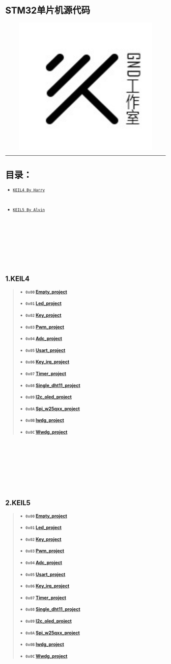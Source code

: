 # STM32单片机源代码

 <div align="center">
   <img src='../pic/GND-logo.jpg' height="400" width="420"/>
 </div>
 
---

# 目录：
 
- [`KEIL4 By Harry`](#KEIL4)

<br>

- [`KEIL5 By Alvin`](#KEIL5)

<br>
<br>
<br>
<br>
<br>
<br>
<br>
<br>
<br>

<h2 id="KEIL4">1.KEIL4</h2>

>* #### `0x00`  [Empty_project](./STM32/keil4_project/0.empty_project)
>* #### `0x01`  [Led_project](./STM32/keil4_project/1.led_project)
>* #### `0x02`  [Key_project](./STM32/keil4_project/2.key_project)
>* #### `0x03`  [Pwm_project](./STM32/keil4_project/3.pwm_project)
>* #### `0x04`  [Adc_project](./STM32/keil4_project/4.adc_project)
>* #### `0x05`  [Usart_project](./STM32/keil4_project/5.uart_project)
>* #### `0x06`  [Key_irq_project](./STM32/keil4_project/6.key_irq_project)
>* #### `0x07`  [Timer_project](./STM32/keil4_project/7.timer_project)
>* #### `0x08`  [Single_dht11_project](./STM32/keil4_project/8.single_dht11_project)
>* #### `0x09`  [I2c_oled_project](./STM32/keil4_project/9.i2c_oled_project)
>* #### `0x0A`  [Spi_w25qxx_project](./STM32/keil4_project/10.spi_w25qxx_project)
>* #### `0x0B`  [Iwdg_project](./STM32/keil4_project/11.iwdg_project)
>* #### `0x0C`  [Wwdg_project](./STM32/keil4_project/12.wwdg_project)

<br>
<br>
<br>
<br>
<br>
<br>
<br>
<br>
<br>

<h2 id="KEIL5">2.KEIL5</h2>

>* #### `0x00`  [Empty_project](./STM32/keil5_project/0.empty_project)
>* #### `0x01`  [Led_project](./STM32/keil5_project/1.led_project)
>* #### `0x02`  [Key_project](./STM32/keil5_project/2.key_project)
>* #### `0x03`  [Pwm_project](./STM32/keil5_project/3.pwm_project)
>* #### `0x04`  [Adc_project](./STM32/keil5_project/4.adc_project)
>* #### `0x05`  [Usart_project](./STM32/keil5_project/5.uart_project)
>* #### `0x06`  [Key_irq_project](./STM32/keil5_project/6.key_irq_project)
>* #### `0x07`  [Timer_project](./STM32/keil5_project/7.timer_project)
>* #### `0x08`  [Single_dht11_project](./STM32/keil5_project/8.single_dht11_project)
>* #### `0x09`  [I2c_oled_project](./STM32/keil5_project/9.i2c_oled_project)
>* #### `0x0A`  [Spi_w25qxx_project](./STM32/keil5_project/10.spi_w25qxx_project)
>* #### `0x0B`  [Iwdg_project](./STM32/keil5_project/11.iwdg_project)
>* #### `0x0C`  [Wwdg_project](./STM32/keil5_project/12.wwdg_project)

